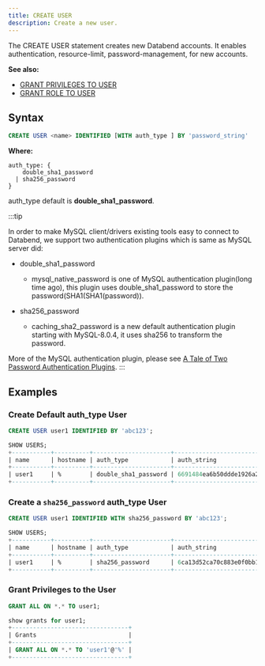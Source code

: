 ```yaml
---
title: CREATE USER
description: Create a new user.
---
```


The CREATE USER statement creates new Databend accounts. It enables authentication, resource-limit, password-management, for new accounts.

**See also:**
 - [GRANT PRIVILEGES TO USER](./10-grant-privileges.md)
 - [GRANT ROLE TO USER](./20-grant-role.md)

## Syntax

```sql
CREATE USER <name> IDENTIFIED [WITH auth_type ] BY 'password_string'
```

**Where:**

```
auth_type: {
    double_sha1_password
  | sha256_password
}
```
auth_type default is **double_sha1_password**.

:::tip

In order to make MySQL client/drivers existing tools easy to connect to Databend, we support two authentication plugins which is same as MySQL server did:
* double_sha1_password
   * mysql_native_password is one of MySQL authentication plugin(long time ago), this plugin uses double_sha1_password to store the password(SHA1(SHA1(password)).

* sha256_password
  * caching_sha2_password is a new default authentication plugin starting with MySQL-8.0.4, it uses sha256 to transform the password.

More of the MySQL authentication plugin, please see [A Tale of Two Password Authentication Plugins](https://dev.mysql.com/blog-archive/a-tale-of-two-password-authentication-plugins/).
:::

## Examples

### Create Default auth_type User

```sql
CREATE USER user1 IDENTIFIED BY 'abc123';
```

```sql
SHOW USERS;
+-----------+----------+----------------------+------------------------------------------+
| name      | hostname | auth_type            | auth_string                              |
+-----------+----------+----------------------+------------------------------------------+
| user1     | %        | double_sha1_password | 6691484ea6b50ddde1926a220da01fa9e575c18a |
+-----------+----------+----------------------+------------------------------------------+

```

### Create a `sha256_password` auth_type User

```sql
CREATE USER user1 IDENTIFIED WITH sha256_password BY 'abc123';
```

```sql
SHOW USERS;
+-----------+----------+----------------------+------------------------------------------------------------------+
| name      | hostname | auth_type            | auth_string                                                      |
+-----------+----------+----------------------+------------------------------------------------------------------+
| user1     | %        | sha256_password      | 6ca13d52ca70c883e0f0bb101e425a89e8624de51db2d2392593af6a84118090 |
+-----------+----------+----------------------+------------------------------------------------------------------+
```

### Grant Privileges to the User

```sql
GRANT ALL ON *.* TO user1;
```

```sql
show grants for user1;
+---------------------------------+
| Grants                          |
+---------------------------------+
| GRANT ALL ON *.* TO 'user1'@'%' |
+---------------------------------+
```